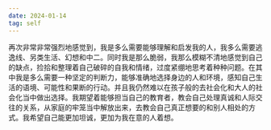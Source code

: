 ```yaml
---
date: 2024-01-14
tag: self
---
```

再次非常非常强烈地感觉到，我是多么需要能够理解和启发我的人，我多么需要逃逸线、另类生活、幻想和中二。同时我是那么脆弱，我那么模糊不清地感觉到自己的缺点，捡拾和整理着自己破碎的自我和情绪，过度紧绷地思考着种种问题。在其中我是多么需要一种坚定的判断力，能够准确地选择身边的人和环境，感知自己生活的语境、可能性和果断的行动。并且我仍然难以在孩子般的去社会化和大人的社会化当中做出选择。我期望着能够担当自己的教育者，教会自己处理真诚和人际交往的关系，从家庭的牢笼当中解放出来，去教会自己真正想要的和别人相处的方式。我希望自己能更加坦诚，更加为我在意的人着想。